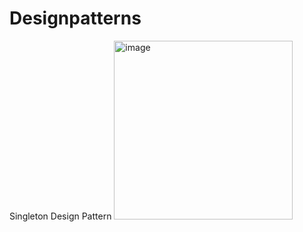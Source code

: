 # Designpatterns

Singleton Design Pattern
<img width="286" alt="image" src="https://user-images.githubusercontent.com/3426322/211364216-ce9f654c-6ee2-4209-825b-b21c3e13a207.png">

